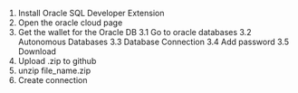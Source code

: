 1. Install Oracle SQL Developer Extension
2. Open the oracle cloud page
3. Get the wallet for the Oracle DB
3.1 Go to oracle databases
3.2 Autonomous Databases
3.3 Database Connection
3.4 Add password
3.5 Download
4. Upload .zip to github
5. unzip file_name.zip
6. Create connection